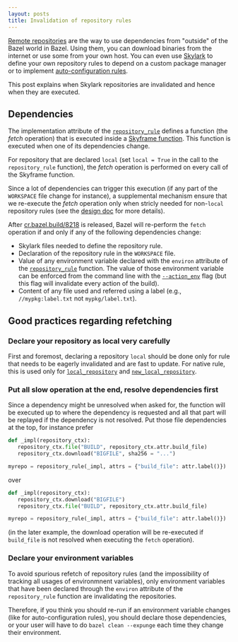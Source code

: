 ```yaml
---
layout: posts
title: Invalidation of repository rules
---
```


[Remote repositories](/docs/external.html) are the way to use dependencies from
"outside" of the Bazel world in Bazel. Using them, you can download binaries from the
internet or use some from your own host. You can even use
[Skylark](/skylark/repository_rules.html) to define your own repository rules to depend
on a custom package manager or to implement
[auto-configuration rules](/blog/2016/03/31/autoconfiguration.html).

This post explains when Skylark repositories are invalidated and hence when they are executed.

## Dependencies

The implementation attribute of the
[`repository_rule`](https://bazel.build/versions/master/docs/skylark/lib/globals.html#repository_rule)
defines a function (the _fetch_ operation) that is executed inside a
[Skyframe function](/designs/skyframe.html). This function is executed when
one of its dependencies change.

For repository that are declared `local` (set `local = True` in the call to the
`repository_rule` function), the _fetch_ operation is performed on every call of the
Skyframe function.

Since a lot of dependencies can trigger this execution (if any part of the `WORKSPACE`
file change for instance), a supplemental mechanism ensure that we re-execute the
_fetch_ operation only when stricly needed for non-`local` repository rules (see the
[design doc](/designs/2016/10/18/repository-invalidation.html) for more details).

After [cr.bazel.build/8218](https://cr.bazel.build/8218) is released, Bazel will
re-perform the `fetch` operation if and only if any of the following
dependencies change:

- Skylark files needed to define the repository rule.
- Declaration of the repository rule in the `WORKSPACE` file.
- Value of any environment variable declared with the `environ` attribute of the [`repository_rule`](https://bazel.build/versions/master/docs/skylark/lib/globals.html#repository_rule) function. The value of those environment variable can be enforced from the command line with the
[`--action_env`](/docs/command-line-reference.html#flag--action_env) flag (but this
flag will invalidate every action of the build).
- Content of any file used and referred using a label (e.g., `//mypkg:label.txt` not `mypkg/label.txt`).

## Good practices regarding refetching

### Declare your repository as local very carefully

First and foremost, declaring a repository `local` should be done only for rule that
needs to be eagerly invalidated and are fast to update. For native rule, this is used only
for [`local_repository`](/docs/be/workspace.html#local_repository) and
[`new_local_repository`](/docs/be/workspace.html#new_local_repository).

### Put all slow operation at the end, resolve dependencies first

Since a dependency might be unresolved when asked for, the function will be executed
up to where the dependency is requested and all that part will be replayed if the
dependency is not resolved. Put those file dependencies at the top, for instance prefer

```python
def _impl(repository_ctx):
   repository_ctx.file("BUILD", repository_ctx.attr.build_file)
   repository_ctx.download("BIGFILE", sha256 = "...")

myrepo = repository_rule(_impl, attrs = {"build_file": attr.label()})
```

over

```python
def _impl(repository_ctx):
   repository_ctx.download("BIGFILE")
   repository_ctx.file("BUILD", repository_ctx.attr.build_file)

myrepo = repository_rule(_impl, attrs = {"build_file": attr.label()})
```

(in the later example, the download operation will be re-executed if `build_file` is not
resolved when executing the `fetch` operation).

### Declare your environment variables

To avoid spurious refetch of repository rules (and the impossibility of tracking all
usages of environmnent variables), only environment variables that have been declared
through the `environ` attribute of the `repository_rule` function are invalidating
the repositories.

Therefore, if you think you should re-run if an environment variable changes (like
for auto-configuration rules), you should declare those dependencies, or your user
will have to do `bazel clean --expunge` each time they change their environment.
